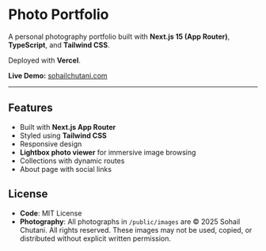 # Photo Portfolio  

A personal photography portfolio built with **Next.js 15 (App Router)**, **TypeScript**, and **Tailwind CSS**.  

Deployed with **Vercel**.  

**Live Demo:** [sohailchutani.com](https://sohailchutani.com)  

---

## Features

- Built with **Next.js App Router**  
- Styled using **Tailwind CSS**  
- Responsive design  
- **Lightbox photo viewer** for immersive image browsing  
- Collections with dynamic routes  
- About page with social links  
## License

- **Code**: MIT License  
- **Photography**: All photographs in `/public/images` are © 2025 Sohail Chutani. All rights reserved. These images may not be used, copied, or distributed without explicit written permission.
